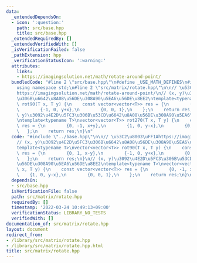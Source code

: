 ```yaml
---
data:
  _extendedDependsOn:
  - icon: ':question:'
    path: src/base.hpp
    title: src/base.hpp
  _extendedRequiredBy: []
  _extendedVerifiedWith: []
  _isVerificationFailed: false
  _pathExtension: hpp
  _verificationStatusIcon: ':warning:'
  attributes:
    links:
    - https://imagingsolution.net/math/rotate-around-point/
  bundledCode: "#line 2 \"src/base.hpp\"\n#define _USE_MATH_DEFINES\n#include <bits/stdc++.h>\n\
    using namespace std;\n#line 2 \"src/matrix/rotate.hpp\"\n\n// \u53C2\u8003\uFF1A\
    https://imagingsolution.net/math/rotate-around-point/\n// (x, y)\u3092\u4E2D\u5FC3\
    \u306B\u6642\u8A08\u56DE\u308A90\u5EA6\u56DE\u8EE2\ntemplate<typename T>\nvector<vector<T>>\
    \ rot90(T x, T y) {\n    const vector<vector<T>> res = {\n        {0, 1, x-y},\n\
    \        {-1, 0, y+x},\n        {0, 0, 1},\n    };\n    return res;\n}\n// (x,\
    \ y)\u3092\u4E2D\u5FC3\u306B\u53CD\u6642\u8A08\u56DE\u308A90\u5EA6\u56DE\u8EE2\
    \ntemplate<typename T>\nvector<vector<T>> rot270(T x, T y) {\n    const vector<vector<T>>\
    \ res = {\n        {0, -1, x+y},\n        {1, 0, y-x},\n        {0, 0, 1},\n \
    \   };\n    return res;\n}\n"
  code: "#include \"../base.hpp\"\n\n// \u53C2\u8003\uFF1Ahttps://imagingsolution.net/math/rotate-around-point/\n\
    // (x, y)\u3092\u4E2D\u5FC3\u306B\u6642\u8A08\u56DE\u308A90\u5EA6\u56DE\u8EE2\n\
    template<typename T>\nvector<vector<T>> rot90(T x, T y) {\n    const vector<vector<T>>\
    \ res = {\n        {0, 1, x-y},\n        {-1, 0, y+x},\n        {0, 0, 1},\n \
    \   };\n    return res;\n}\n// (x, y)\u3092\u4E2D\u5FC3\u306B\u53CD\u6642\u8A08\
    \u56DE\u308A90\u5EA6\u56DE\u8EE2\ntemplate<typename T>\nvector<vector<T>> rot270(T\
    \ x, T y) {\n    const vector<vector<T>> res = {\n        {0, -1, x+y},\n    \
    \    {1, 0, y-x},\n        {0, 0, 1},\n    };\n    return res;\n}\n"
  dependsOn:
  - src/base.hpp
  isVerificationFile: false
  path: src/matrix/rotate.hpp
  requiredBy: []
  timestamp: '2022-03-24 10:49:13+09:00'
  verificationStatus: LIBRARY_NO_TESTS
  verifiedWith: []
documentation_of: src/matrix/rotate.hpp
layout: document
redirect_from:
- /library/src/matrix/rotate.hpp
- /library/src/matrix/rotate.hpp.html
title: src/matrix/rotate.hpp
---
```

